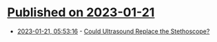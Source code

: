 # [Published on 2023-01-21](index.md)

* [2023-01-21, 05:53:16](https://news.ycombinator.com/item?id=34464247) - [Could Ultrasound Replace the Stethoscope?](https://www.newyorker.com/science/annals-of-medicine/could-ultrasound-replace-the-stethoscope)
